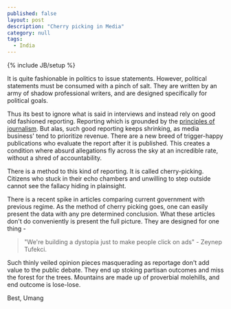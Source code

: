 ```yaml
---
published: false 
layout: post
description: "Cherry picking in Media"
category: null
tags: 
  - India
---
```

{% include JB/setup %}
<p></p>

It is quite fashionable in politics to issue statements. However, political statements must be consumed with a pinch of salt. They are written by an army of shadow professional writers, and are designed specifically for political goals.

Thus its best to ignore what is said in interviews and instead rely on good old fashioned reporting. Reporting which is grounded by the [principles of journalism](https://en.wikipedia.org/wiki/Journalism_ethics_and_standards). But alas, such good reporting keeps shrinking, as media business' tend to prioritize revenue. There are a new breed of trigger-happy publications who evaluate the report after it is published. This creates a condition where absurd allegations fly across the sky at an incredible rate, without a shred of accountability.

There is a method to this kind of reporting. It is called cherry-picking. Citizens who stuck in their echo chambers and unwilling to step outside cannot see the fallacy hiding in plainsight.

There is a recent spike in articles comparing current government with previous regime. As the method of cherry picking goes, one can easily present the data with any pre determined conclusion. What these articles don't do conveniently is present the full picture. They are designed for one thing - 
>"We're building a dystopia just to make people click on ads" - Zeynep Tufekci.

Such thinly veiled opinion pieces masquerading as reportage don't add value to the public debate. They end up stoking partisan outcomes and miss the forest for the trees. Mountains are made up of proverbial molehills, and end outcome is lose-lose.


Best, Umang
